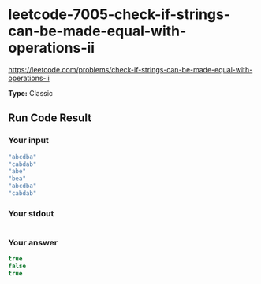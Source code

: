 # leetcode-7005-check-if-strings-can-be-made-equal-with-operations-ii

https://leetcode.com/problems/check-if-strings-can-be-made-equal-with-operations-ii

**Type:** Classic

## Run Code Result

### Your input

<!-- prettier-ignore -->
```js
"abcdba"
"cabdab"
"abe"
"bea"
"abcdba"
"cabdab"
```

### Your stdout

<!-- prettier-ignore -->
```js
```

### Your answer

<!-- prettier-ignore -->
```js
true
false
true
```
